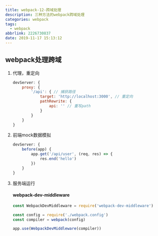 ```yaml
---
title: webpack-12-跨域处理
description: 三种方法的webpack跨域处理
categories: webpack
tags:
  - webpack
abbrlink: 2226730837
date: 2019-11-17 15:13:12
---
```


## webpack处理跨域

1. 代理，重定向

   ```javascript
   devServer: {
       proxy: {
           '/api': { // 捕获路径
               target: 'http://localhost:3000', // 重定向
               pathRewrite: {      
                   api: '' // 重写path
               }  
           } 
       }
   }
   ```

2. 前端mock数据模拟

   ```javascript
   devServer: { 
       before(app) {  
           app.get('/api/user', (req, res) => {   
               res.end('hello')  
           }) 
       }
   }
   ```

3. 服务端运行

   #### webpack-dev-middleware

   ```javascript
   const WebpackDevMiddleware = require('webpack-dev-middleware')
   
   const config = require('./webpack.config')
   const compiler = webpack(config)
   
   app.use(WebpackDevMiddleware(compiler))
   ```

